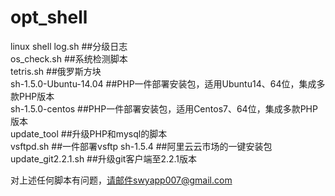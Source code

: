 # opt_shell
linux shell
log.sh   ##分级日志  
os_check.sh  ##系统检测脚本  
tetris.sh  ##俄罗斯方块  
sh-1.5.0-Ubuntu-14.04 ##PHP一件部署安装包，适用Ubuntu14、64位，集成多款PHP版本  
sh-1.5.0-centos  ##PHP一件部署安装包，适用Centos7、64位，集成多款PHP版本  
update_tool  ##升级PHP和mysql的脚本  
vsftpd.sh  ##一件部署vsftp 
sh-1.5.4  ##阿里云云市场的一键安装包 
update_git2.2.1.sh  ##升级git客户端至2.2.1版本 

对上述任何脚本有问题，请邮件swyapp007@gmail.com
